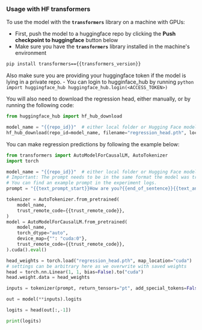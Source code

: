 ### Usage with HF transformers

To use the model with the <b>`transformers`</b> library on a machine with GPUs:
- First, push the model to a huggingface repo by clicking the <b>Push checkpoint to huggingface</b> button below
- Make sure you have the <b>`transformers`</b> library installed in the machine's environment

```bash
pip install transformers=={{transformers_version}}
```

Also make sure you are providing your huggingface token if the model is lying in a private repo.
    - You can login to hugginface_hub by running
        ```python
        import huggingface_hub
        huggingface_hub.login(<ACCESS_TOKEN>)
        ```

You will also need to download the regression head, either manually, or by running the following code:

```python
from huggingface_hub import hf_hub_download

model_name = "{{repo_id}}"  # either local folder or Hugging Face model name
hf_hub_download(repo_id=model_name, filename="regression_head.pth", local_dir="./")
```

You can make regression predictions by following the example below:

```python
from transformers import AutoModelForCausalLM, AutoTokenizer
import torch

model_name = "{{repo_id}}"  # either local folder or Hugging Face model name
# Important: The prompt needs to be in the same format the model was trained with.
# You can find an example prompt in the experiment logs.
prompt = "{{text_prompt_start}}How are you?{{end_of_sentence}}{{text_answer_separator}}"

tokenizer = AutoTokenizer.from_pretrained(
    model_name,
    trust_remote_code={{trust_remote_code}},
)
model = AutoModelForCausalLM.from_pretrained(
    model_name,
    torch_dtype="auto",
    device_map={"": "cuda:0"},
    trust_remote_code={{trust_remote_code}},
).cuda().eval()

head_weights = torch.load("regression_head.pth", map_location="cuda")
# settings can be arbitrary here as we overwrite with saved weights
head = torch.nn.Linear(1, 1, bias=False).to("cuda")
head.weight.data = head_weights

inputs = tokenizer(prompt, return_tensors="pt", add_special_tokens=False).to("cuda")

out = model(**inputs).logits

logits = head(out[:,-1])

print(logits)
```
